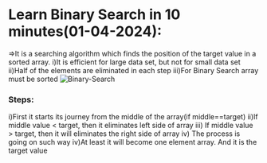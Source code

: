 # Learn Binary Search in 10 minutes(01-04-2024):
=>It is a searching algorithm which finds the position of the target value in a sorted array.
i)It is efficient for large data set, but not for small data set
ii)Half of the elements are eliminated in each step
iii)For Binary Search array must be sorted
![Binary-Search](https://www.codingbroz.com/wp-content/uploads/2022/01/java-binary-search.png "Binary-Search")
### Steps:
i)First it starts its journey from the middle of the array(if middle==target)
ii)If middle value < target, then it eliminates left side of array
iii) If  middle value > target, then it will eliminates the right side of array
iv) The process is going on such way
iv)At least it will become one element array. And it is the target value

